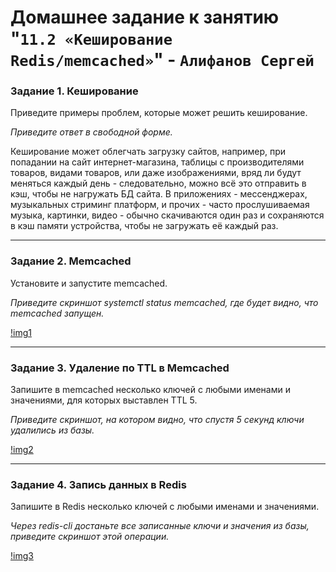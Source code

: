 # Домашнее задание к занятию "`11.2 «Кеширование Redis/memcached»`" - `Алифанов Сергей`

### Задание 1. Кеширование 

Приведите примеры проблем, которые может решить кеширование. 

*Приведите ответ в свободной форме.*

Кеширование может облегчать загрузку сайтов, например, при попадании на сайт интернет-магазина, 
таблицы с производителями товаров, видами товаров, или даже изображениями, вряд ли будут меняться каждый день -
следовательно, можно всё это отправить в кэш, чтобы не нагружать БД сайта.
В приложениях - мессенджерах, музыкальных стриминг платформ, и прочих - часто прослушиваемая музыка, картинки, видео -
обычно скачиваются один раз и сохраняются в кэш памяти устройства, чтобы не загружать её каждый раз.

---

### Задание 2. Memcached

Установите и запустите memcached.

*Приведите скриншот systemctl status memcached, где будет видно, что memcached запущен.*

[!img1](https://github.com/Adrenokrome72/alifanov-hw-11-02/blob/main/1.jpg)

---

### Задание 3. Удаление по TTL в Memcached

Запишите в memcached несколько ключей с любыми именами и значениями, для которых выставлен TTL 5. 

*Приведите скриншот, на котором видно, что спустя 5 секунд ключи удалились из базы.*

[!img2](https://github.com/Adrenokrome72/alifanov-hw-11-02/blob/main/2.jpg) 

---

### Задание 4. Запись данных в Redis

Запишите в Redis несколько ключей с любыми именами и значениями. 

*Через redis-cli достаньте все записанные ключи и значения из базы, приведите скриншот этой операции.*

[!img3](https://github.com/Adrenokrome72/alifanov-hw-11-02/blob/main/3.jpg)
